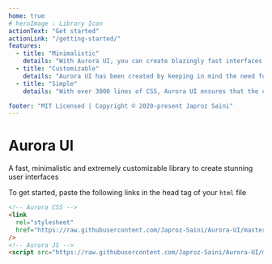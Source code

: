 ```yaml
---
home: true
# heroImage : Library Icon
actionText: "Get started"
actionLink: "/getting-started/"
features:
  - title: "Minimalistic"
    details: "With Aurora UI, you can create blazingly fast interfaces without ever leaving your html and using nothing but HTML classes"
  - title: "Customizable"
    details: "Aurora UI has been created by keeping in mind the need for customizable user interfaces. Wether it is a button or a whole navigation component, you can customize it to the very last feature."
  - title: "Simple"
    details: "With over 3000 lines of CSS, Aurora UI ensures that the classes that you use are simple and easy to remember"

footer: "MIT Licensed | Copyright © 2020-present Japroz Saini"
---
```


# Aurora UI

A fast, minimalistic and extremely customizable library to create stunning user interfaces

To get started, paste the following links in the head tag of your `html` file

```html
<!-- Aurora CSS -->
<link
  rel="stylesheet"
  href="https://raw.githubusercontent.com/Japroz-Saini/Aurora-UI/master/src/Aurora.css"
/>
<!-- Aurora JS -->
<script src="https://raw.githubusercontent.com/Japroz-Saini/Aurora-UI/master/src/Aurora.js"></script>
```
